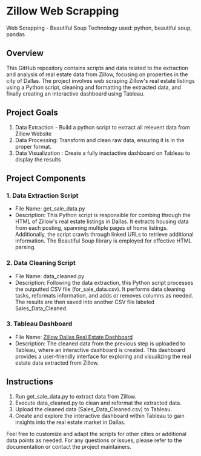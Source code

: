 # Zillow Web Scrapping

Web Scrapping - Beautiful Soup
Technology used: python, beautiful soup, pandas

## Overview
This GitHub repository contains scripts and data related to the extraction and analysis of real estate data from Zillow, focusing on properties in the city of Dallas. The project involves web scraping Zillow's real estate listings using a Python script, cleaning and formatting the extracted data, and finally creating an interactive dashboard using Tableau.

## Project Goals
1. Data Extraction - Build a python script to extract all relevent data from Zillow Website
2. Data Processing: Transform and clean raw data, ensuring it is in the proper format.
3. Data Visualization : Create a fully inactactive dashboard on Tableau to display the results

## Project Components
### 1. Data Extraction Script
  - File Name: get_sale_data.py
  - Description: This Python script is responsible for combing through the HTML of Zillow's real estate listings in Dallas. It extracts housing data from each posting, spanning multiple pages of home listings. Additionally, the script crawls through linked URLs to retrieve additional information. The Beautiful Soup library is employed for effective HTML parsing.
### 2. Data Cleaning Script
  - File Name: data_cleaned.py
  - Description: Following the data extraction, this Python script processes the outputted CSV file (for_sale_data.csv). It performs data cleaning tasks, reformats information, and adds or removes columns as needed. The results are then saved into another CSV file labeled Sales_Data_Cleaned.
### 3. Tableau Dashboard
  - File Name: [Zillow Dallas Real Estate Dashboard](https://public.tableau.com/app/profile/michael.rzadki/viz/ZillowDallasRealEstateDashboard/ZillowDallasRealEstateDashboard#1)
  - Description: The cleaned data from the previous step is uploaded to Tableau, where an interactive dashboard is created. This dashboard provides a user-friendly interface for exploring and visualizing the real estate data extracted from Zillow.

## Instructions
1. Run get_sale_data.py to extract data from Zillow.
2. Execute data_cleaned.py to clean and reformat the extracted data.
3. Upload the cleaned data (Sales_Data_Cleaned.csv) to Tableau.
4. Create and explore the interactive dashboard within Tableau to gain insights into the real estate market in Dallas.

Feel free to customize and adapt the scripts for other cities or additional data points as needed. For any questions or issues, please refer to the documentation or contact the project maintainers.
